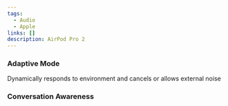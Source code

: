 ```yaml
---
tags:
  - Audio
  - Apple
links: []
description: AirPod Pro 2
---
```

### Adaptive Mode

Dynamically responds to environment and cancels or allows external noise

### Conversation Awareness